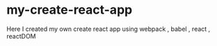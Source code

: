 # my-create-react-app
Here I created my own create react app using webpack , babel , react , reactDOM
